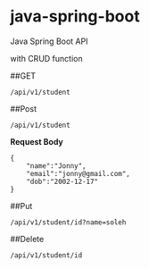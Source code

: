 # java-spring-boot
Java Spring Boot API

with CRUD function

##GET
```
/api/v1/student
```
##Post
```
/api/v1/student
```
__Request Body__
```
{
    "name":"Jonny",
    "email":"jonny@gmail.com",
    "dob":"2002-12-17"
}
```
##Put
```
/api/v1/student/id?name=soleh
```
##Delete
```
/api/v1/student/id
```